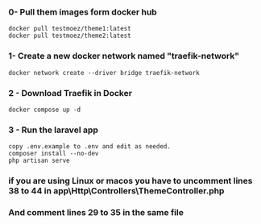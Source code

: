 ### 0- Pull them images form docker hub

```
docker pull testmoez/theme1:latest
docker pull testmoez/theme2:latest
```

### 1- Create a new docker network named "traefik-network"

```
docker network create --driver bridge traefik-network
```

### 2 - Download Traefik in Docker

```
docker compose up -d
```

### 3 - Run the laravel app

```
copy .env.example to .env and edit as needed.
composer install --no-dev
php artisan serve

```

### if you are using Linux or macos you have to uncomment lines 38 to 44 in app\Http\Controllers\ThemeController.php

### And comment lines 29 to 35 in the same file
